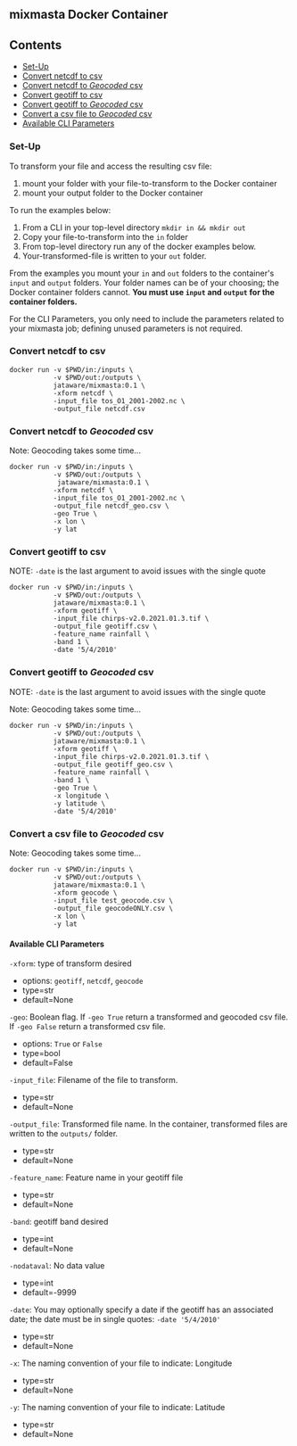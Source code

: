 ## mixmasta Docker Container

## Contents
- [Set-Up](#set-up)
- [Convert netcdf to csv](#convert-netcdf-to-csv)
- [Convert netcdf to *Geocoded* csv](#convert-netcdf-to-geocoded-csv)
- [Convert geotiff to csv](#convert-geotiff-to-csv)
- [Convert geotiff to *Geocoded* csv](#convert-geotiff-to-geocoded-csv)
- [Convert a csv file to *Geocoded* csv](#convert-a-csv-file-to-geocoded-csv)
- [Available CLI Parameters](#available-cli-parameters)

### Set-Up

To transform your file and access the resulting csv file:

  1. mount your folder with your file-to-transform to the Docker container
  2. mount your output folder to the Docker container
 
To run the examples below:

  1. From a CLI in your top-level directory `mkdir in && mkdir out`
  2. Copy your file-to-transform into the `in` folder
  3. From top-level directory run any of the docker examples below.
  4. Your-transformed-file is written to your `out` folder.
 
From the examples you mount your `in` and `out`  folders to the container's `input` and `output` folders. Your folder names can be of your choosing; the Docker container folders cannot. **You must use `input` and `output` for the container folders.** 

For the CLI Parameters, you only need to include the parameters related to your mixmasta job; defining unused parameters is not required.

### Convert netcdf to csv

```
docker run -v $PWD/in:/inputs \
           -v $PWD/out:/outputs \
           jataware/mixmasta:0.1 \
           -xform netcdf \
           -input_file tos_O1_2001-2002.nc \
           -output_file netcdf.csv
```

### Convert netcdf to *Geocoded* csv

Note: Geocoding takes some time...

```
docker run -v $PWD/in:/inputs \
           -v $PWD/out:/outputs \
            jataware/mixmasta:0.1 \
           -xform netcdf \
           -input_file tos_O1_2001-2002.nc \
           -output_file netcdf_geo.csv \
           -geo True \
           -x lon \
           -y lat
```


### Convert geotiff to csv

NOTE: `-date` is the last argument to avoid issues with the single quote

```
docker run -v $PWD/in:/inputs \
           -v $PWD/out:/outputs \
           jataware/mixmasta:0.1 \
           -xform geotiff \
           -input_file chirps-v2.0.2021.01.3.tif \
           -output_file geotiff.csv \
           -feature_name rainfall \
           -band 1 \
           -date '5/4/2010'
```

### Convert geotiff to *Geocoded* csv

NOTE: `-date` is the last argument to avoid issues with the single quote

Note: Geocoding takes some time...

```
docker run -v $PWD/in:/inputs \
           -v $PWD/out:/outputs \
           jataware/mixmasta:0.1 \
           -xform geotiff \
           -input_file chirps-v2.0.2021.01.3.tif \
           -output_file geotiff_geo.csv \
           -feature_name rainfall \
           -band 1 \
           -geo True \
           -x longitude \
           -y latitude \
           -date '5/4/2010' 
```

### Convert a csv file to *Geocoded* csv

Note: Geocoding takes some time...

```
docker run -v $PWD/in:/inputs \
           -v $PWD/out:/outputs \
           jataware/mixmasta:0.1 \
           -xform geocode \
           -input_file test_geocode.csv \
           -output_file geocodeONLY.csv \
           -x lon \
           -y lat 
```

#### Available CLI Parameters

`-xform`: type of transform desired
  
  - options: `geotiff`, `netcdf`, `geocode` 
  - type=str
  - default=None

`-geo`: Boolean flag. If `-geo True` return a transformed and geocoded csv file. If `-geo False` return a transformed csv file. 

  - options: `True` or `False`
  - type=bool
  - default=False
 
`-input_file`: Filename of the file to transform. 

  - type=str
  - default=None
  
`-output_file`: Transformed file name. In the container, transformed files are written to the `outputs/` folder. 

  - type=str
  - default=None
  
`-feature_name`: Feature name in your geotiff file

  - type=str
  - default=None
 
`-band`: geotiff band desired

  - type=int
  - default=None
  
`-nodataval`: No data value

  - type=int
  - default=-9999
  
`-date`: You may optionally specify a date if the geotiff has an associated date; the date must be in single quotes: `-date '5/4/2010'`

  - type=str
  - default=None
  
`-x`: The naming convention of your file to indicate: Longitude

  - type=str
  - default=None
  
`-y`: The naming convention of your file to indicate: Latitude

  - type=str
  - default=None
